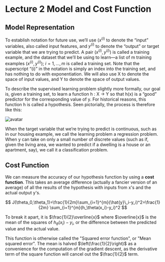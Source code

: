 # Lecture 2 Model and Cost Function

## Model Representation

To establish notation for future use, we’ll use $(x^{(i)}$ to denote the “input” variables, also called input features, and $y^{(i)}$  to denote the “output” or target variable that we are trying to predict.  A pair $(x^{(i)},y^{(i)})$ is
called a training example, and the dataset that we’ll be using to learn—a list
of m training examples $(x^{(i)},y^{(i)})$; $i=1,...,m$ is called a training set. Note that the superscript “(i)” in the notation is simply an index into the
training set, and has nothing to do with exponentiation. We will also use X to denote the space of input values, and Y to denote the space of output values.

To describe the supervised learning problem slightly more formally, our goal is, given a training set, to learn a function h : X → Y so that h(x) is a “good” predictor for the corresponding value of y. For historical reasons, this
function h is called a hypothesis. Seen pictorially, the process is therefore
like this:

![avatar](https://raw.githubusercontent.com/garyphone/machine_learning/master/pictures/l_2.PNG)

When the target variable that we’re trying to predict is continuous, such as in
our housing example, we call the learning problem a regression problem. When y
can take on only a small number of discrete values (such as if, given the living area, we wanted to predict if a dwelling is a house or an apartment, say), we
call it a classification problem.

## Cost Function

We can measure the accuracy of our hypothesis function by using a **cost
function**. This takes an average difference (actually a fancier version of an average) of all the results of the hypothesis with inputs from x's and the
actual output y's.

$$
J(\theta_0,\theta_1)=\frac{1}{2m}\sum_{i=1}^{m}(\hat{y}\_i-y_i)^2=\frac{1}{2m}
\sum_{i=1}^{m}(h_\theta(x_i)-y_i)^2
$$

To break it apart, it is $\frac{1}{2}\overline{x}$ where $\overline{x}$ is the
mean of the squares of $h_\theta (x_{i}) - y_{i}$, or the difference between the predicted value and the actual value.

This function is otherwise called the "Squared error function", or "Mean squared error". The mean is halved $\left(\frac{1}{2}\right)$ as a convenience for the computation of the gradient descent, as the derivative term of the square
function will cancel out the $\frac{1}{2}$ term.
